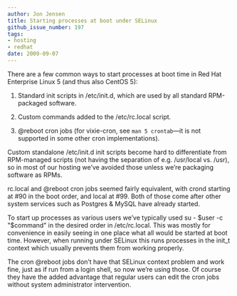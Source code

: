 ```yaml
---
author: Jon Jensen
title: Starting processes at boot under SELinux
github_issue_number: 197
tags:
- hosting
- redhat
date: 2009-09-07
---
```


There are a few common ways to start processes at boot time in Red Hat Enterprise Linux 5 (and thus also CentOS 5):

1. Standard init scripts in /etc/init.d, which are used by all standard RPM-packaged software.

1. Custom commands added to the /etc/rc.local script.

1. @reboot cron jobs (for vixie-cron, see `man 5 crontab`—​it is not supported in some other cron implementations).

Custom standalone /etc/init.d init scripts become hard to differentiate from RPM-managed scripts (not having the separation of e.g. /usr/local vs. /usr), so in most of our hosting we’ve avoided those unless we’re packaging software as RPMs.

rc.local and @reboot cron jobs seemed fairly equivalent, with crond starting at #90 in the boot order, and local at #99. Both of those come after other system services such as Postgres & MySQL have already started.

To start up processes as various users we’ve typically used su - $user -c "$command" in the desired order in /etc/rc.local. This was mostly for convenience in easily seeing in one place what all would be started at boot time. However, when running under SELinux this runs processes in the init_t context which usually prevents them from working properly.

The cron @reboot jobs don’t have that SELinux context problem and work fine, just as if run from a login shell, so now we’re using those. Of course they have the added advantage that regular users can edit the cron jobs without system administrator intervention.
